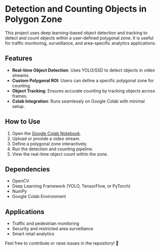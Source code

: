 # Detection and Counting Objects in Polygon Zone  

This project uses deep learning-based object detection and tracking to detect and count objects within a user-defined polygonal zone. It is useful for traffic monitoring, surveillance, and area-specific analytics applications.  

## Features  
- **Real-time Object Detection**: Uses YOLO/SSD to detect objects in video streams.  
- **Custom Polygonal ROI**: Users can define a specific polygonal zone for counting.  
- **Object Tracking**: Ensures accurate counting by tracking objects across frames.  
- **Colab Integration**: Runs seamlessly on Google Colab with minimal setup.  

## How to Use  
1. Open the [Google Colab Notebook](https://colab.research.google.com/drive/1NsKgMQRQGIZRjhpb2hd9HsBjfHHz81nD).  
2. Upload or provide a video stream.  
3. Define a polygonal zone interactively.  
4. Run the detection and counting pipeline.  
5. View the real-time object count within the zone.  

## Dependencies  
- OpenCV  
- Deep Learning Framework (YOLO, TensorFlow, or PyTorch)  
- NumPy  
- Google Colab Environment  

## Applications  
- Traffic and pedestrian monitoring  
- Security and restricted area surveillance  
- Smart retail analytics  

Feel free to contribute or raise issues in the repository! 🚀

